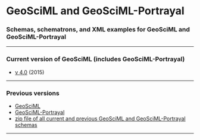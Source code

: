 # GeoSciML and GeoSciML-Portrayal

### Schemas, schematrons, and XML examples for GeoSciML and GeoSciML-Portrayal

---

### Current version of GeoSciML (includes GeoSciML-Portrayal)
* [v 4.0](http://schemas.geosciml.net/geosciml/4.0) (2015)

---

### Previous versions
* [GeoSciML](http://schemas.geosciml.net/geosciml)
* [GeoSciML-Portrayal](http://schemas.geosciml.net/geosciml-portrayal/)
* [zip file of all current and previous GeoSciML and GeoSciML-Portrayal schemas](http://schemas.geosciml.net/zip_files/)

---